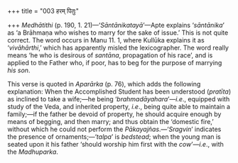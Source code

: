 +++
title = "003 हरम् पितुः"

+++
*Medhātithi* (p. 190, 1. 21)—‘*Sāntānikatayā*’—Apte explains
‘*sāntānika*’ as ‘a Brāhmaṇa who wishes to marry for the sake of issue.’
This is not quite correct. The word occurs in Manu 11. 1, where Kullūka
explains it as ‘*vivāhārthi*,’ which has apparently misled the
lexicographer. The word really means ‘he who is desirous of *santāna*,
propagation of his race’, and is applied to the Father who, if poor, has
to beg for the purpose of marrying *his son*.

This verse is quoted in *Aparārka* (p. 76), which adds the following
explanation: When the Accomplished Student has been understood
(*pratīta*) as inclined to take a wife;—he being
‘*brahmadāyahara*’—*i.e*., equipped with study of the Veda, and
inherited property, *i.e*., being quite able to maintain a family;—if
the father be devoid of property, he should acquire enough by means of
begging, and then marry; and thus obtain the ‘domestic fire,’ without
which he could not perform the *Pākayajñas*.—‘*Sragvin*’ indicates the
presence of ornaments;—‘*talpa*’ is *bedstead*; when the young man is
seated upon it his father ‘should worship him first with the
*cow*’—*i.e*., with the *Madhuparka*.


